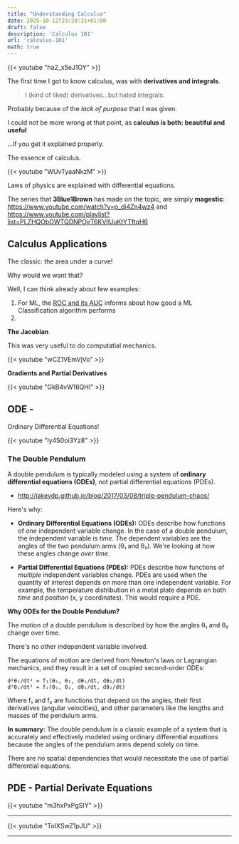 ```yaml
---
title: "Understanding Calculus"
date: 2025-10-12T23:20:21+01:00
draft: false
description: 'Calculus 101'
url: 'calculus-101'
math: true
---
```





<!-- https://www.youtube.com/shorts/ha2_x5eJ1OY -->
{{< youtube "ha2_x5eJ1OY" >}}

The first time I got to know calculus, was with **derivatives and integrals**.

> I (kind of liked) derivatives...but hated integrals.

Probably because of the *lack of purpose* that I was given.

I could not be more wrong at that point, as **calculus is both: beautiful and useful**

...if you get it explained properly.

The essence of calculus.

<!-- https://www.youtube.com/watch?v=WUvTyaaNkzM -->
{{< youtube "WUvTyaaNkzM" >}}

Laws of physics are explained with differential equations.

The series that **3Blue1Brown** has made on the topic, are simply **magestic**: https://www.youtube.com/watch?v=p_di4Zn4wz4 and https://www.youtube.com/playlist?list=PLZHQObOWTQDNPOjrT6KVlfJuKtYTftqH6


## Calculus Applications

The classic: the area under a curve!

Why would we want that?

Well, I can think already about few examples:

1. For ML, the [ROC and its AUC](/JAlcocerT/machine-learning-the-roc-curve-in-detail) informs about how good a ML Classification algorithm performs
2. 

**The Jacobian**

This was very useful to do computatial mechanics.

<!-- https://www.youtube.com/watch?v=wCZ1VEmVjVo
 -->

{{< youtube "wCZ1VEmVjVo" >}}

**Gradients and Partial Derivatives**

<!-- https://www.youtube.com/watch?v=GkB4vW16QHI -->

{{< youtube "GkB4vW16QHI" >}}


## ODE - 

Ordinary Differential Equations!

<!-- https://www.youtube.com/watch?v=ly4S0oi3Yz8 -->


{{< youtube "ly4S0oi3Yz8" >}}

### The Double Pendulum

<!-- ### Try me with Google Colaboratory

If you have a Google account, you can check these kind of snippets, as well as few useful UDF's to work more efficiently with spark directly with your Google Colab account and the code I made available in Github:

 [![Example image](/img/OpenInColab.svg)](https://colab.research.google.com/github/JAlcocerT/Python_is_awesome/blob/main/Z_GoodToKnow/Getting_Started_with_PYTHON.ipynb) -->

A double pendulum is typically modeled using a system of **ordinary differential equations (ODEs)**, not partial differential equations (PDEs).

* http://jakevdp.github.io/blog/2017/03/08/triple-pendulum-chaos/

Here's why:

*   **Ordinary Differential Equations (ODEs):** ODEs describe how functions of *one* independent variable change. In the case of a double pendulum, the independent variable is *time*. The dependent variables are the angles of the two pendulum arms (θ₁ and θ₂).  We're looking at how these angles change *over time*.

*   **Partial Differential Equations (PDEs):** PDEs describe how functions of *multiple* independent variables change.  PDEs are used when the quantity of interest depends on more than one independent variable.  For example, the temperature distribution in a metal plate depends on both *time* and *position* (x, y coordinates).  This would require a PDE.

**Why ODEs for the Double Pendulum?**

The motion of a double pendulum is described by how the angles θ₁ and θ₂ change over time.

There's no other independent variable involved.

The equations of motion are derived from Newton's laws or Lagrangian mechanics, and they result in a set of coupled second-order ODEs:

```
d²θ₁/dt² = f₁(θ₁, θ₂, dθ₁/dt, dθ₂/dt)
d²θ₂/dt² = f₂(θ₁, θ₂, dθ₁/dt, dθ₂/dt)
```

Where f₁ and f₂ are functions that depend on the angles, their first derivatives (angular velocities), and other parameters like the lengths and masses of the pendulum arms.

**In summary:** The double pendulum is a classic example of a system that is accurately and effectively modeled using ordinary differential equations because the angles of the pendulum arms depend solely on time.

There are no spatial dependencies that would necessitate the use of partial differential equations.

<!-- https://fossengineer.com/create-chatgpt-clone-streamlit/
https://fossengineer.com/summarize-yt-videos/ -->

<!-- https://fossengineer.com/chaos-theory-and-the-double-pendulum-with-python/
https://github.com/agnanp/Ollama-Streamlit
https://github.com/romilandc/streamlit-ollama-llm
https://github.com/ChingWeiChan/ollama-streamlit-demo -->

<!-- https://github.com/AIDevBytes/Streamlit-Ollama-Chatbot

https://github.com/iamaziz/ollachat -->

<!-- I will write a dedicated post about Chaos Theory in the future.  -->


<!-- 
py-chaoos.md -->

<!-- 
relate it with non lineality and caos theory -->


## PDE - Partial Derivate Equations


{{< youtube "m3hxPxPgSIY" >}}



---


<!-- https://www.youtube.com/watch?v=ToIXSwZ1pJU -->
{{< youtube "ToIXSwZ1pJU" >}}


---